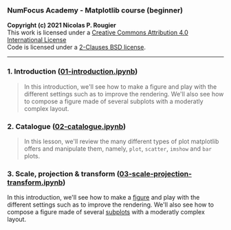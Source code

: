 ### NumFocus Academy - Matplotlib course (beginner)
**Copyright (c) 2021 Nicolas P. Rougier**  
This work is licensed under a [Creative Commons Attribution 4.0 International License](http://creativecommons.org/licenses/by/4.0/)  
Code is licensed under a [2-Clauses BSD license](https://opensource.org/licenses/BSD-2-Clause).

---

### 1. Introduction ([01-introduction.ipynb](./01-introduction.ipynb))
   
> In this introduction, we'll see how to make a figure and play with the different settings such as to improve the rendering. We'll also see how to compose a figure made of several subplots with a moderatly complex layout.


### 2. Catalogue ([02-catalogue.ipynb](./02-catalogue.ipynb))
   
> In this lesson, we'll review the many different types of plot matplotlib offers and manipulate them, namely, `plot`, `scatter`, `imshow` and `bar` plots.

### 3. Scale, projection & transform ([03-scale-projection-transform.ipynb](./03-scale-projection-transform.ipynb))

In this introduction, we'll see how to make a [figure](https://matplotlib.org/stable/api/_as_gen/matplotlib.pyplot.figure.html?highlight=figure#matplotlib.pyplot.figure) and play with the different settings such as to improve the rendering. We'll also see how to compose a figure made of several [subplots](https://matplotlib.org/stable/api/_as_gen/matplotlib.pyplot.subplot.html) with a moderatly complex layout.


     

<!--
# Jupyter notebooks

The course content should be completely reflected in written materials provided as Jupyter notebooks. Worked out examples should be fully narrated, and no code cell should be left unexplained.

The notebooks are used as source to build learning sequences in the online courses, making use of our Open edX extension for viewing Jupyter notebooks.

## Instructions

1. Use a naming convention where each notebook filename is prepended with a number, reflecting the order of the lessons in the course.

2. List all notebooks in this README.

3. Add any Python package dependencies to the `requirements.txt` file in the parent directory.

4. Add a dockerfile if there are additional package dependencies (e.g. Jupyter extensions).

5. We recommend that all notebooks be shared under a dual license: BSD-3 or MIT license for code, and CC-BY license for text and media.

6. GitHub actions may be added to test that dependencies install and notebooks can execute successfully.

**Important**: Use plenty of headers to organize the notebooks, and split Markdown cells in short portions (no more than a scroll on a laptop display).

**Important**: For any images embedded in Markdown cells, we need you to use HTML tags, and provide at least a width: `<img src="../images/name.jpg" width="600" />`
-->
